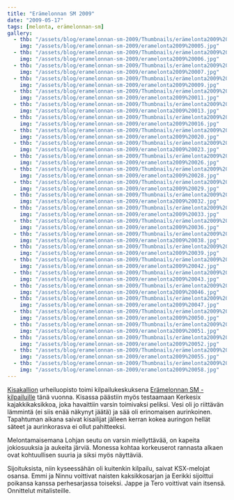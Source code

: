 ```yaml
---
title: "Erämelonnan SM 2009"
date: "2009-05-17"
tags: [melonta, erämelonnan-sm]
gallery:
  - thb: "/assets/blog/eramelonnan-sm-2009/Thumbnails/erämelonta2009%20005.jpg"
    img: "/assets/blog/eramelonnan-sm-2009/eramelonta2009%20005.jpg"
  - thb: "/assets/blog/eramelonnan-sm-2009/Thumbnails/erämelonta2009%20006.jpg"
    img: "/assets/blog/eramelonnan-sm-2009/eramelonta2009%20006.jpg"
  - thb: "/assets/blog/eramelonnan-sm-2009/Thumbnails/erämelonta2009%20007.jpg"
    img: "/assets/blog/eramelonnan-sm-2009/eramelonta2009%20007.jpg"
  - thb: "/assets/blog/eramelonnan-sm-2009/Thumbnails/erämelonta2009%20009.jpg"
    img: "/assets/blog/eramelonnan-sm-2009/eramelonta2009%20009.jpg"
  - thb: "/assets/blog/eramelonnan-sm-2009/Thumbnails/erämelonta2009%20011.jpg"
    img: "/assets/blog/eramelonnan-sm-2009/eramelonta2009%20011.jpg"
  - thb: "/assets/blog/eramelonnan-sm-2009/Thumbnails/erämelonta2009%20013.jpg"
    img: "/assets/blog/eramelonnan-sm-2009/eramelonta2009%20013.jpg"
  - thb: "/assets/blog/eramelonnan-sm-2009/Thumbnails/erämelonta2009%20016.jpg"
    img: "/assets/blog/eramelonnan-sm-2009/eramelonta2009%20016.jpg"
  - thb: "/assets/blog/eramelonnan-sm-2009/Thumbnails/erämelonta2009%20020.jpg"
    img: "/assets/blog/eramelonnan-sm-2009/eramelonta2009%20020.jpg"
  - thb: "/assets/blog/eramelonnan-sm-2009/Thumbnails/erämelonta2009%20023.jpg"
    img: "/assets/blog/eramelonnan-sm-2009/eramelonta2009%20023.jpg"
  - thb: "/assets/blog/eramelonnan-sm-2009/Thumbnails/erämelonta2009%20026.jpg"
    img: "/assets/blog/eramelonnan-sm-2009/eramelonta2009%20026.jpg"
  - thb: "/assets/blog/eramelonnan-sm-2009/Thumbnails/erämelonta2009%20028.jpg"
    img: "/assets/blog/eramelonnan-sm-2009/eramelonta2009%20028.jpg"
  - thb: "/assets/blog/eramelonnan-sm-2009/Thumbnails/erämelonta2009%20029.jpg"
    img: "/assets/blog/eramelonnan-sm-2009/eramelonta2009%20029.jpg"
  - thb: "/assets/blog/eramelonnan-sm-2009/Thumbnails/erämelonta2009%20032.jpg"
    img: "/assets/blog/eramelonnan-sm-2009/eramelonta2009%20032.jpg"
  - thb: "/assets/blog/eramelonnan-sm-2009/Thumbnails/erämelonta2009%20033.jpg"
    img: "/assets/blog/eramelonnan-sm-2009/eramelonta2009%20033.jpg"
  - thb: "/assets/blog/eramelonnan-sm-2009/Thumbnails/erämelonta2009%20036.jpg"
    img: "/assets/blog/eramelonnan-sm-2009/eramelonta2009%20036.jpg"
  - thb: "/assets/blog/eramelonnan-sm-2009/Thumbnails/erämelonta2009%20038.jpg"
    img: "/assets/blog/eramelonnan-sm-2009/eramelonta2009%20038.jpg"
  - thb: "/assets/blog/eramelonnan-sm-2009/Thumbnails/erämelonta2009%20039.jpg"
    img: "/assets/blog/eramelonnan-sm-2009/eramelonta2009%20039.jpg"
  - thb: "/assets/blog/eramelonnan-sm-2009/Thumbnails/erämelonta2009%20042.jpg"
    img: "/assets/blog/eramelonnan-sm-2009/eramelonta2009%20042.jpg"
  - thb: "/assets/blog/eramelonnan-sm-2009/Thumbnails/erämelonta2009%20043.jpg"
    img: "/assets/blog/eramelonnan-sm-2009/eramelonta2009%20043.jpg"
  - thb: "/assets/blog/eramelonnan-sm-2009/Thumbnails/erämelonta2009%20046.jpg"
    img: "/assets/blog/eramelonnan-sm-2009/eramelonta2009%20046.jpg"
  - thb: "/assets/blog/eramelonnan-sm-2009/Thumbnails/erämelonta2009%20047.jpg"
    img: "/assets/blog/eramelonnan-sm-2009/eramelonta2009%20047.jpg"
  - thb: "/assets/blog/eramelonnan-sm-2009/Thumbnails/erämelonta2009%20050.jpg"
    img: "/assets/blog/eramelonnan-sm-2009/eramelonta2009%20050.jpg"
  - thb: "/assets/blog/eramelonnan-sm-2009/Thumbnails/erämelonta2009%20051.jpg"
    img: "/assets/blog/eramelonnan-sm-2009/eramelonta2009%20051.jpg"
  - thb: "/assets/blog/eramelonnan-sm-2009/Thumbnails/erämelonta2009%20052.jpg"
    img: "/assets/blog/eramelonnan-sm-2009/eramelonta2009%20052.jpg"
  - thb: "/assets/blog/eramelonnan-sm-2009/Thumbnails/erämelonta2009%20055.jpg"
    img: "/assets/blog/eramelonnan-sm-2009/eramelonta2009%20055.jpg"
  - thb: "/assets/blog/eramelonnan-sm-2009/Thumbnails/erämelonta2009%20058.jpg"
    img: "/assets/blog/eramelonnan-sm-2009/eramelonta2009%20058.jpg"
---
```


[Kisakallion](http://www.kisakallio.fi/) urheiluopisto toimi
kilpailukeskuksena [Erämelonnan
SM -kilpailuille](http://www.eramelonta.fi/) tänä vuonna. Kisassa
päästiin myös testaamaan Kerkesix kajakkikaksikkoa, joka havaittiin
varsin toimivaksi peliksi. Vesi oli jo riittävän lämmintä (ei siis enää
näkynyt jäätä) ja sää oli erinomaisen aurinkoinen. Tapahtuman aikana
saivat kisailijat jälleen kerran kokea auringon hellät säteet ja
aurinkorasva ei ollut pahitteeksi.

Melontamaisemana Lohjan seutu on varsin miellyttävää, on kapeita
jokiosuuksia ja aukeita järviä. Monessa kohtaa korkeuserot rannasta
alkaen ovat kohtuullisen suuria ja siksi myös näyttäviä.

Sijoituksista, niin kyseessähän oli kuitenkin kilpailu, saivat
KSX-melojat osansa. Emmi ja Ninnu voittivat naisten kaksikkosarjan ja
Eerikki sijoittui poikansa kanssa perhesarjassa toiseksi. Jappe ja Tero
voittivat vain itsensä. Onnittelut mitalisteille.
